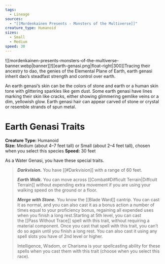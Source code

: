 ```yaml
---
tags:
  - Lineage
sources:
  - "[[Mordenkainen Presents - Monsters of the Multiverse]]"
creature_type: Humanoid
sizes:
  - Small
  - Medium
speed: 30
---
```

![[mordenkainen-presents-monsters-of-the-multiverse-banner.webp|banner]]![[earth-genasi.png|float-right|300]]Tracing their ancestry to dao, the genies of the Elemental Plane of Earth, earth genasi inherit dao’s steadfast strength and control over earth.

An earth genasi’s skin can be the colors of stone and earth or a human skin tone with glittering sparkles like gem dust. Some earth genasi have lines marking their skin like cracks, either showing glimmering gemlike veins or a dim, yellowish glow. Earth genasi hair can appear carved of stone or crystal or resemble strands of spun metal.

# Earth Genasi Traits
**Creature Type:** Humanoid  
**Size:** Medium (about 4–7 feet tall) or Small (about 2–4 feet tall), chosen when you select this species
**Speed:** 30 feet

As a Water Genasi, you have these special traits.
>**_Darkvision._** You have [[#Darkvision]] with a range of 60 feet.
>
>**_Earth Walk._** You can move across [[Combat#Difficult Terrain|Diffcult Terrain]] without expending extra movement if you are using your walking speed on the ground or a floor.
>
>**_Merge with Stone._** You know the [[Blade Ward]] cantrip. You can cast it as normal, and you can also cast it as a bonus action a number of times equal to your proficiency bonus, regaining all expended uses when you finish a long rest.Starting at 5th level, you can cast the [[Pass Without Trace]] spell with this trait, without requiring a material component. Once you cast that spell with this trait, you can’t do so again until you finish a long rest. You can also cast it using any spell slots you have of 2nd level or higher.
>
>Intelligence, Wisdom, or Charisma is your spellcasting ability for these spells when you cast them with this trait (choose when you select this race).